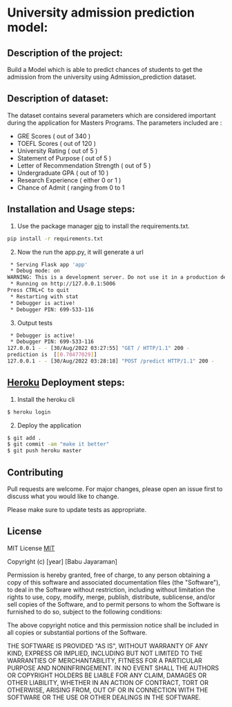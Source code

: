 # University admission prediction model:

## Description of the project:
Build a Model which is able to predict chances of students to get the admission from the university using Admission_prediction dataset.

## Description of dataset:
The dataset contains several parameters which are considered important during the application for Masters Programs. The parameters included are :

- GRE Scores ( out of 340 )
- TOEFL Scores ( out of 120 )
- University Rating ( out of 5 )
- Statement of Purpose ( out of 5 )
- Letter of Recommendation Strength ( out of 5 )
- Undergraduate GPA ( out of 10 )
- Research Experience ( either 0 or 1 )
- Chance of Admit ( ranging from 0 to 1 

## Installation and Usage steps:

1. Use the package manager [pip](https://pip.pypa.io/en/stable/) to install the requirements.txt.

```bash
pip install -r requirements.txt
```

2. Now the run the app.py, it will generate a url

```bash
 * Serving Flask app 'app'
 * Debug mode: on
WARNING: This is a development server. Do not use it in a production deployment. Use a production WSGI server instead.
 * Running on http://127.0.0.1:5006
Press CTRL+C to quit
 * Restarting with stat
 * Debugger is active!
 * Debugger PIN: 699-533-116
```

3. Output tests

```bash
 * Debugger is active!
 * Debugger PIN: 699-533-116
127.0.0.1 - - [30/Aug/2022 03:27:55] "GET / HTTP/1.1" 200 -
prediction is  [[0.70477029]]
127.0.0.1 - - [30/Aug/2022 03:28:18] "POST /predict HTTP/1.1" 200 -
```


## [Heroku](https://www.heroku.com) Deployment steps:

1. Install the heroku cli

```bash
$ heroku login
```

2. Deploy the application 

```bash
$ git add .
$ git commit -am "make it better"
$ git push heroku master
```

## Contributing
Pull requests are welcome. For major changes, please open an issue first to discuss what you would like to change.

Please make sure to update tests as appropriate.

## License

MIT License [MIT](https://choosealicense.com/licenses/mit/)

Copyright (c) [year] [Babu Jayaraman]

Permission is hereby granted, free of charge, to any person obtaining a copy
of this software and associated documentation files (the "Software"), to deal
in the Software without restriction, including without limitation the rights
to use, copy, modify, merge, publish, distribute, sublicense, and/or sell
copies of the Software, and to permit persons to whom the Software is
furnished to do so, subject to the following conditions:

The above copyright notice and this permission notice shall be included in all
copies or substantial portions of the Software.

THE SOFTWARE IS PROVIDED "AS IS", WITHOUT WARRANTY OF ANY KIND, EXPRESS OR
IMPLIED, INCLUDING BUT NOT LIMITED TO THE WARRANTIES OF MERCHANTABILITY,
FITNESS FOR A PARTICULAR PURPOSE AND NONINFRINGEMENT. IN NO EVENT SHALL THE
AUTHORS OR COPYRIGHT HOLDERS BE LIABLE FOR ANY CLAIM, DAMAGES OR OTHER
LIABILITY, WHETHER IN AN ACTION OF CONTRACT, TORT OR OTHERWISE, ARISING FROM,
OUT OF OR IN CONNECTION WITH THE SOFTWARE OR THE USE OR OTHER DEALINGS IN THE
SOFTWARE.
